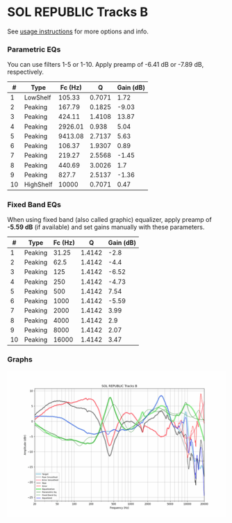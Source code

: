 # SOL REPUBLIC Tracks B
See [usage instructions](https://github.com/jaakkopasanen/AutoEq#usage) for more options and info.

### Parametric EQs
You can use filters 1-5 or 1-10. Apply preamp of -6.41 dB or -7.89 dB, respectively.

|   # | Type      |   Fc (Hz) |      Q |   Gain (dB) |
|-----|-----------|-----------|--------|-------------|
|   1 | LowShelf  |    105.33 | 0.7071 |        1.72 |
|   2 | Peaking   |    167.79 | 0.1825 |       -9.03 |
|   3 | Peaking   |    424.11 | 1.4108 |       13.87 |
|   4 | Peaking   |   2926.01 | 0.938  |        5.04 |
|   5 | Peaking   |   9413.08 | 2.7137 |        5.63 |
|   6 | Peaking   |    106.37 | 1.9307 |        0.89 |
|   7 | Peaking   |    219.27 | 2.5568 |       -1.45 |
|   8 | Peaking   |    440.69 | 3.0026 |        1.7  |
|   9 | Peaking   |    827.7  | 2.5137 |       -1.36 |
|  10 | HighShelf |  10000    | 0.7071 |        0.47 |

### Fixed Band EQs
When using fixed band (also called graphic) equalizer, apply preamp of **-5.59 dB** (if available) and set gains manually with these parameters.

|   # | Type    |   Fc (Hz) |      Q |   Gain (dB) |
|-----|---------|-----------|--------|-------------|
|   1 | Peaking |     31.25 | 1.4142 |       -2.8  |
|   2 | Peaking |     62.5  | 1.4142 |       -4.4  |
|   3 | Peaking |    125    | 1.4142 |       -6.52 |
|   4 | Peaking |    250    | 1.4142 |       -4.73 |
|   5 | Peaking |    500    | 1.4142 |        7.54 |
|   6 | Peaking |   1000    | 1.4142 |       -5.59 |
|   7 | Peaking |   2000    | 1.4142 |        3.99 |
|   8 | Peaking |   4000    | 1.4142 |        2.9  |
|   9 | Peaking |   8000    | 1.4142 |        2.07 |
|  10 | Peaking |  16000    | 1.4142 |        3.47 |

### Graphs
![](./SOL%20REPUBLIC%20Tracks%20B.png)
